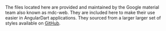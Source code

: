 The files located here are provided and maintained by the Google material team
also known as mdc-web. They are included here to make their use easier in
AngularDart applications. They sourced from a larger larger set of styles
available on
[GitHub](https://github.com/material-components/material-components-web).

